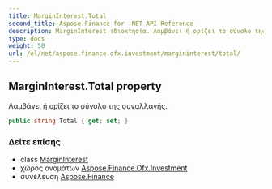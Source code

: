 ```yaml
---
title: MarginInterest.Total
second_title: Aspose.Finance for .NET API Reference
description: MarginInterest ιδιοκτησία. Λαμβάνει ή ορίζει το σύνολο της συναλλαγής.
type: docs
weight: 50
url: /el/net/aspose.finance.ofx.investment/margininterest/total/
---
```

## MarginInterest.Total property

Λαμβάνει ή ορίζει το σύνολο της συναλλαγής.

```csharp
public string Total { get; set; }
```

### Δείτε επίσης

* class [MarginInterest](../)
* χώρος ονομάτων [Aspose.Finance.Ofx.Investment](../../margininterest/)
* συνέλευση [Aspose.Finance](../../../)



